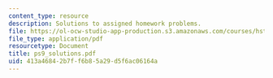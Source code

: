 ```yaml
---
content_type: resource
description: Solutions to assigned homework problems.
file: https://ol-ocw-studio-app-production.s3.amazonaws.com/courses/hst-542j-quantitative-physiology-organ-transport-systems-spring-2004/413a46842b7ff6b85a29d5f6ac06164a_ps9_solutions.pdf
file_type: application/pdf
resourcetype: Document
title: ps9_solutions.pdf
uid: 413a4684-2b7f-f6b8-5a29-d5f6ac06164a
---
```

